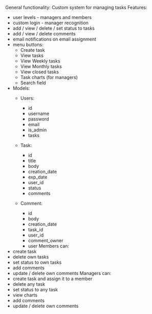 General functionality: Custom system for managing tasks
Features: 
- user levels - managers and members
- custom login - manager recognition
- add / view / delete / set status to tasks
- add / view / delete comments
- email notifications on email assignment
- menu buttons:
  - Create task
  - View tasks
  - View Weekly tasks
  - View Monthly tasks
  - View closed tasks
  - Task charts (for managers)
  - Search field
- Models:
  - Users:
    - id
    - username
    - password
    - email
    - is_admin
    - tasks
   
  - Task:
    - id
    - title
    - body
    - creation_date
    - exp_date
    - user_id
    - status
    - comments
      
  - Comment:
    - id
    - body
    - creation_date
    - task_id
    - user_id
    - comment_owner
    - user
Members can:
- create task
- delete own tasks
- set status to own tasks
- add comments
- update / delete own comments
Managers can:
- create task and assign it to a member
- delete any task
- set status to any task
- view charts
- add comments
- update / delete own comments
